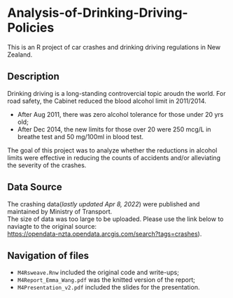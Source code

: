 # Analysis-of-Drinking-Driving-Policies
This is an R project of car crashes and drinking driving regulations in New Zealand. 

## Description
Drinking driving is a long-standing controvercial topic aroudn the world. For road safety, the Cabinet reduced the blood alcohol limit in 2011/2014.  
* After Aug 2011, there was zero alcohol tolerance for those under 20 yrs old;  
* After Dec 2014, the new limits for those over 20 were 250 mcg/L in breathe test and 50 mg/100ml in blood test. 

The goal of this project was to analyze whether the reductions in alcohol limits were effective in reducing the counts of accidents and/or alleviating the severity of the crashes.  

## Data Source
The crashing data(*lastly updated Apr 8, 2022*) were published and maintained by Ministry of Transport.  
The size of data was too large to be uploaded. Please use the link below to naviagte to the original source:  
https://opendata-nzta.opendata.arcgis.com/search?tags=crashes). 

## Navigation of files
* `M4Rsweave.Rnw` included the original code and write-ups;
* `M4Report_Emma_Wang.pdf` was the knitted version of the report;
* `M4Presentation_v2.pdf` included the slides for the presentation. 
